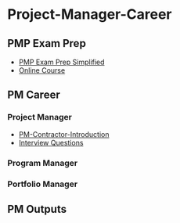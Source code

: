 # Project-Manager-Career

## PMP Exam Prep
- [PMP Exam Prep Simplified](./PMP-Exam-Prep/PMP-Exam-Prep-Simplified.md)
- [Online Course](./PMP-Exam-Prep/PMP-Online-Course-by-Andrew/)
## PM Career
### Project Manager
- [PM-Contractor-Introduction](./PM-Career/Project-Manager/PM-Contractor.md)
- [Interview Questions](./PM-Career/Project-Manager/PM-Contractor-Introduction.md)
### Program Manager
### Portfolio Manager
## PM Outputs